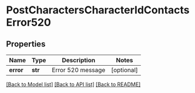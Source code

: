 # PostCharactersCharacterIdContactsError520

## Properties
Name | Type | Description | Notes
------------ | ------------- | ------------- | -------------
**error** | **str** | Error 520 message | [optional] 

[[Back to Model list]](../README.md#documentation-for-models) [[Back to API list]](../README.md#documentation-for-api-endpoints) [[Back to README]](../README.md)


